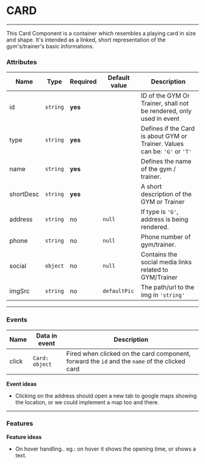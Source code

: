 # CARD
---
This Card Component is a container which resembles a playing card in size and shape. It's intended as a linked, short representation of the gym's/trainer's basic informations.

### Attributes

| Name      | Type                 | Required | Default value       | Description                                                                 |
|-----------|----------------------|----------|----------------------|----------------------------------------------------------------------------|
| id        | `string`             | **yes**  |                      | ID of the GYM Or Trainer, shall not be rendered, only used in event        |
| type      | `string`             | **yes**  |                      | Defines if the Card is about GYM or Trainer. Values can be: `'G'` or `'T'` |
| name      | `string`             | **yes**  |                      | Defines the name of the gym / trainer.                                     |
| shortDesc | `string`             | **yes**  |                      | A short description of the GYM or Trainer                                  |
| address   | `string`             | no       | `null`               | If type is `'G'`, address is being rendered.                               |
| phone     | `string`             | no       | `null`               | Phone number of gym/trainer.                                               |
| social    | `object`             | no       | `null`               | Contains the social media links related to  GYM/Trainer                    |
| imgSrc    | `string`             | no       | `defaultPic`         | The path/url to the img in `'string'`                                      |

---

### Events

| Name             | Data in event   | Description                                                                                    |
|------------------|-----------------|------------------------------------------------------------------------------------------------|
| click            | `Card: object`  | Fired when clicked on the card component, forward the `id` and the `name` of the clicked card  |


**Event ideas**
- Clicking on the address should open a new tab to google maps showing the location, or we could implement a map too and there.  
---
### Features

**Feature ideas**
- On hover handling.. eg.: on hover it shows the opening time, or shows a text.
